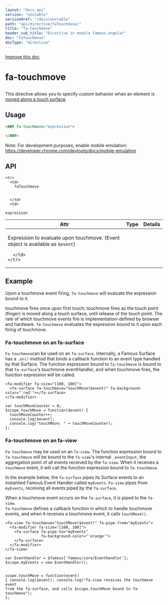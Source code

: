 ```yaml
---
layout: "docs_api"
version: "unstable"
versionHref: "/docs/unstable"
path: "api/directive/faTouchmove/"
title: "fa-touchmove"
header_sub_title: "Directive in module famous.angular"
doc: "faTouchmove"
docType: "directive"
---
```


<div class="improve-docs">
  <a href='https://github.com/Famous/famous-angular/edit/master/src/scripts/directives/fa-touchmove.js#L1'>
    Improve this doc
  </a>
</div>





<h1 class="api-title">

  fa-touchmove



</h1>





This directive allows you to specify custom behavior when an element is <a href="https://developer.mozilla.org/en-US/docs/Web/Reference/Events/touchmove">moved along a touch surface</a>.






  
<h2 id="usage">Usage</h2>
  
```html
<ANY fa-touchmove="expression">

</ANY>
```

Note:  For development purposes, enable mobile emulation: https://developer.chrome.com/devtools/docs/mobile-emulation
  
  
<h2 id="api" style="clear:both;">API</h2>

<table class="table" style="margin:0;">
  <thead>
    <tr>
      <th>Attr</th>
      <th>Type</th>
      <th>Details</th>
    </tr>
  </thead>
  <tbody>
    
    <tr>
      <td>
        faTouchmove
        
        
      </td>
      <td>
        
  <code>expression</code>
      </td>
      <td>
        <p>Expression to evaluate upon touchmove. (Event object is available as <code>$event</code>)</p>

        
      </td>
    </tr>
    
  </tbody>
</table>

  

  



<h2 id="example">Example</h2><p>Upon a touchmove event firing, <code>fa-touchmove</code> will evaluate the expression bound to it.</p>
<p>touchmove fires once upon first touch; touchmove fires as the touch point (finger) is moved along a touch surface, until release of the touch point.
The rate of which touchmove events fire is implementation-defined by browser and hardware.
<code>fa-touchmove</code> evaluates the expression bound to it upon each firing of touchmove.</p>
<h3 id="fa-touchmove-on-an-fa-surface">Fa-touchmove on an fa-surface</h3>
<p><code>Fa-touchmove</code>can be used on an <code>fa-surface</code>.  Internally, a Famous Surface has a <code>.on()</code> method that binds a callback function to an event type handled by that Surface.
 The function expression bound to <code>fa-touchmove</code> is bound to that <code>fa-surface</code>&#39;s touchmove eventHandler, and when touchmove fires, the function expression will be called. </p>
<pre><code class="lang-html">&lt;fa-modifier fa-size=&quot;[100, 100]&quot;&gt;
  &lt;fa-surface fa-touchmove=&quot;touchMove($event)&quot; fa-background-color=&quot;&#39;red&#39;&quot;&gt;&lt;/fa-surface&gt;
&lt;/fa-modifier&gt;</code></pre>
<pre><code class="lang-javascript">var touchMoveCounter = 0;
$scope.touchMove = function($event) {
  touchMoveCounter++;
  console.log($event);
  console.log(&quot;touchMove: &quot; + touchMoveCounter);
};</code></pre>
<h3 id="fa-touchmove-on-an-fa-view">Fa-touchmove on an fa-view</h3>
<p><code>Fa-touchmove</code> may be used on an <code>fa-view</code>.  The function expression bound to <code>fa-touchmove</code> will be bound to the <code>fa-view</code>&#39;s internal <code>_eventInput</code>, the aggregation point of all events received by the <code>fa-view</code>.  When it receives a <code>touchmove</code> event, it will call the function expression bound to <code>fa-touchmove</code>.</p>
<p>In the example below, the <code>fa-surface</code> pipes its Surface events to an instantied Famous Event Handler called <code>myEvents</code>.
<code>Fa-view</code> pipes from <code>myEvents</code>, receiving all events piped by the <code>fa-surface</code>.</p>
<p>When a touchmove event occurs on the <code>fa-surface</code>, it is piped to the <code>fa-view</code>.<br><code>fa-touchmove</code> defines a callback function in which to handle touchmove events, and when it receives a touchmove event, it calls <code>touchMove()</code>. </p>
<pre><code class="lang-html">&lt;fa-view fa-touchmove=&quot;touchMove($event)&quot; fa-pipe-from=&quot;myEvents&quot;&gt;
  &lt;fa-modifier fa-size=&quot;[100, 100]&quot;&gt;
    &lt;fa-surface fa-pipe-to=&quot;myEvents&quot;
                fa-background-color=&quot;&#39;orange&#39;&quot;&gt;
    &lt;/fa-surface&gt;
  &lt;/fa-modifier&gt;
&lt;/fa-view&gt;</code></pre>
<pre><code class="lang-javascript">var EventHandler = $famous[&#39;famous/core/EventHandler&#39;];
$scope.myEvents = new EventHandler();

$scope.touchMove = function($event) {
  console.log($event);
  console.log(&quot;fa-view receives the touchmove event from the fa-surface, and calls $scope.touchMove bound to fa-touchmove&quot;);
};</code></pre>



